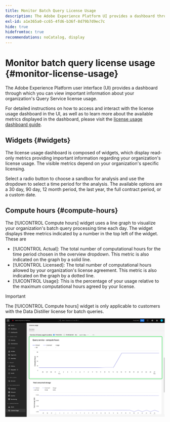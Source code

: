 ```yaml
---
title: Monitor Batch Query License Usage
description: The Adobe Experience Platform UI provides a dashboard through which you can view important information about your organization's Data Distiller license usage.
exl-id: a1e365a0-cc65-4fd6-b36f-8d79b7d9ec7c
hide: true
hidefromtoc: true
recommendations: noCatalog, display
---
```

# Monitor batch query license usage {#monitor-license-usage}

The Adobe Experience Platform user interface (UI) provides a dashboard through which you can view important information about your organization's Query Service license usage.

For detailed instructions on how to access and interact with the license usage dashboard in the UI, as well as to learn more about the available metrics displayed in the dashboard, please visit the [license usage dashboard guide](../../dashboards/guides/license-usage.md).

## Widgets {#widgets}

The license usage dashboard is composed of widgets, which display read-only metrics providing important information regarding your organization's license usage. The visible metrics depend on your organization's specific licensing.

Select a radio button to choose a sandbox for analysis and use the dropdown to select a time period for the analysis. The available options are a 30 day, 90 day, 12 month period, the last year, the full contract period, or a custom date.

## Compute hours {#compute-hours}

The [!UICONTROL Compute hours] widget uses a line graph to visualize your organization's batch query processing time each day. The widget displays three metrics indicated by a number in the top left of the widget. These are  

- [!UICONTROL Actual]: The total number of computational hours for the time period chosen in the overview dropdown. This metric is also indicated on the graph by a solid line. 
- [!UICONTROL Licensed]: The total number of computational hours allowed by your organization's license agreement. This metric is also indicated on the graph by a dotted line.
- [!UICONTROL Usage]: This is the percentage of your usage relative to the maximum computational hours agreed by your license.

>[!IMPORTANT]
>
>The [!UICONTROL Compute hours] widget is only applicable to customers with the Data Distiller license for batch queries.

![The license usage dashboard with the compute hours widget highlighted.](../images/data-distiller/compute-hours.png)


